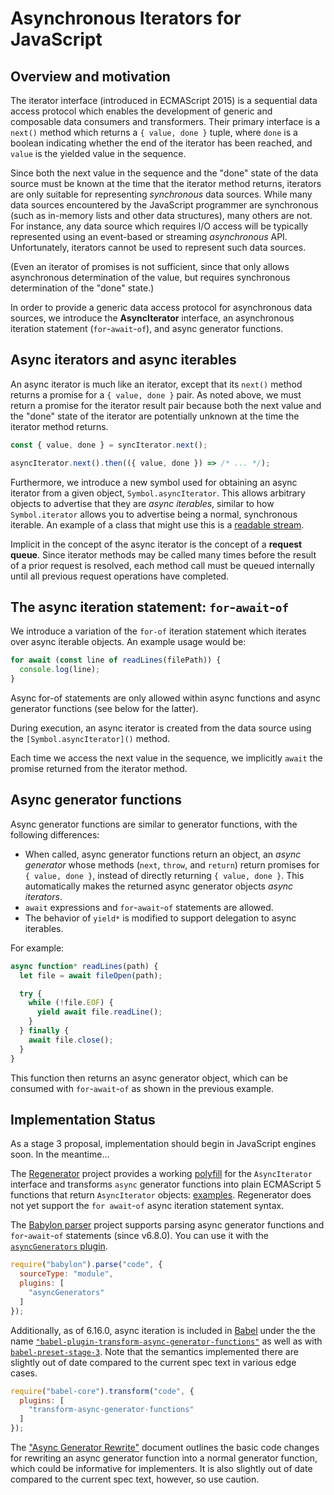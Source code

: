 # Asynchronous Iterators for JavaScript

## Overview and motivation

The iterator interface (introduced in ECMAScript 2015) is a sequential data access protocol which enables the development of generic and composable data consumers and transformers. Their primary interface is a `next()` method which returns a `{ value, done }` tuple, where `done` is a boolean indicating whether the end of the iterator has been reached, and `value` is the yielded value in the sequence.

Since both the next value in the sequence and the "done" state of the data source must be known at the time that the iterator method returns, iterators are only suitable for representing *synchronous* data sources. While many data sources encountered by the JavaScript programmer are synchronous (such as in-memory lists and other data structures), many others are not. For instance, any data source which requires I/O access will be typically represented using an event-based or streaming *asynchronous* API. Unfortunately, iterators cannot be used to represent such data sources.

(Even an iterator of promises is not sufficient, since that only allows asynchronous determination of the value, but requires synchronous determination of the "done" state.)

In order to provide a generic data access protocol for asynchronous data sources, we introduce the **AsyncIterator** interface, an asynchronous iteration statement (`for`-`await`-`of`), and async generator functions.

## Async iterators and async iterables

An async iterator is much like an iterator, except that its `next()` method returns a promise for a `{ value, done }` pair. As noted above, we must return a promise for the iterator result pair because both the next value and the "done" state of the iterator are potentially unknown at the time the iterator method returns.

```js
const { value, done } = syncIterator.next();

asyncIterator.next().then(({ value, done }) => /* ... */);
```

Furthermore, we introduce a new symbol used for obtaining an async iterator from a given object, `Symbol.asyncIterator`. This allows arbitrary objects to advertise that they are _async iterables_, similar to how `Symbol.iterator` allows you to advertise being a normal, synchronous iterable. An example of a class that might use this is a [readable stream](https://streams.spec.whatwg.org/#rs-class).

Implicit in the concept of the async iterator is the concept of a **request queue**. Since iterator methods may be called many times before the result of a prior request is resolved, each method call must be queued internally until all previous request operations have completed.

## The async iteration statement: `for`-`await`-`of`

We introduce a variation of the `for-of` iteration statement which iterates over async iterable objects. An example usage would be:

```js
for await (const line of readLines(filePath)) {
  console.log(line);
}
```

Async for-of statements are only allowed within async functions and async generator functions (see below for the latter).

During execution, an async iterator is created from the data source using the `[Symbol.asyncIterator]()` method.

Each time we access the next value in the sequence, we implicitly `await` the promise returned from the iterator method.

## Async generator functions

Async generator functions are similar to generator functions, with the following differences:

- When called, async generator functions return an object, an _async generator_ whose methods (`next`, `throw`, and `return`) return promises for `{ value, done }`, instead of directly returning `{ value, done }`. This automatically makes the returned async generator objects _async iterators_.
- `await` expressions and `for`-`await`-`of` statements are allowed.
- The behavior of `yield*` is modified to support delegation to async iterables.

For example:

```js
async function* readLines(path) {
  let file = await fileOpen(path);

  try {
    while (!file.EOF) {
      yield await file.readLine();
    }
  } finally {
    await file.close();
  }
}
```

This function then returns an async generator object, which can be consumed with `for`-`await`-`of` as shown in the previous example.

## Implementation Status

As a stage 3 proposal, implementation should begin in JavaScript engines soon. In the meantime...

The [Regenerator](https://github.com/facebook/regenerator) project provides a working [polyfill](https://github.com/facebook/regenerator/blob/f87d654f85c9925c4db3f74806f7615a71297f40/runtime.js#L136) for the `AsyncIterator` interface and transforms `async` generator functions into plain ECMAScript 5 functions that return `AsyncIterator` objects: [examples](https://github.com/facebook/regenerator/blob/f87d654f85c9925c4db3f74806f7615a71297f40/test/async.es6.js#L259). Regenerator does not yet support the `for await`-`of` async iteration statement syntax.

The [Babylon parser](https://github.com/babel/babel/tree/master/packages/babylon) project supports parsing async generator functions and `for`-`await`-`of` statements (since v6.8.0). You can use it with the [`asyncGenerators` plugin](https://github.com/babel/babel/tree/master/packages/babylon#plugins).

```js
require("babylon").parse("code", {
  sourceType: "module",
  plugins: [
    "asyncGenerators"
  ]
});
```

Additionally, as of 6.16.0, async iteration is included in [Babel](https://babeljs.io/) under the the name [`"babel-plugin-transform-async-generator-functions"`](https://github.com/babel/babel/tree/master/packages/babel-plugin-transform-async-generator-functions) as well as with [`babel-preset-stage-3`](http://babeljs.io/docs/plugins/preset-stage-3/). Note that the semantics implemented there are slightly out of date compared to the current spec text in various edge cases.

```js
require("babel-core").transform("code", {
  plugins: [
    "transform-async-generator-functions"
  ]
});
```

The ["Async Generator Rewrite"](./Async%20Generator%20Rewrite.md) document outlines the basic code changes for rewriting an async generator function into a normal generator function, which could be informative for implementers. It is also slightly out of date compared to the current spec text, however, so use caution.
